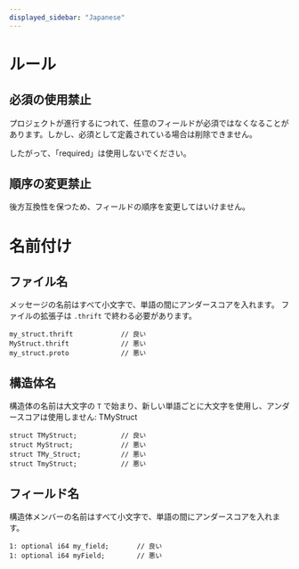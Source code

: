 ```yaml
---
displayed_sidebar: "Japanese"
---
```


# ルール

## 必須の使用禁止

プロジェクトが進行するにつれて、任意のフィールドが必須ではなくなることがあります。しかし、必須として定義されている場合は削除できません。

したがって、「required」は使用しないでください。

## 順序の変更禁止

後方互換性を保つため、フィールドの順序を変更してはいけません。

# 名前付け

## ファイル名

メッセージの名前はすべて小文字で、単語の間にアンダースコアを入れます。
ファイルの拡張子は `.thrift` で終わる必要があります。

```
my_struct.thrift            // 良い
MyStruct.thrift             // 悪い
my_struct.proto             // 悪い
```

## 構造体名

構造体の名前は大文字の `T` で始まり、新しい単語ごとに大文字を使用し、アンダースコアは使用しません: TMyStruct

```
struct TMyStruct;           // 良い
struct MyStruct;            // 悪い
struct TMy_Struct;          // 悪い
struct TmyStruct;           // 悪い
```

## フィールド名

構造体メンバーの名前はすべて小文字で、単語の間にアンダースコアを入れます。

```
1: optional i64 my_field;       // 良い
1: optional i64 myField;        // 悪い
```